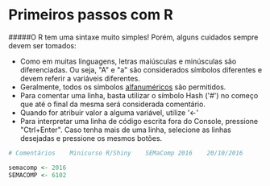 # Primeiros passos com R

#####O R tem uma sintaxe muito simples! Porém, alguns cuidados sempre devem ser tomados:

* Como em muitas linguagens, letras maiúsculas e minúsculas são diferenciadas. Ou seja, "A" e "a" são considerados símbolos diferentes e devem referir a variáveis diferentes.
* Geralmente, todos os símbolos [alfanuméricos](https://pt.wikipedia.org/wiki/Alfanum%C3%A9rico) são permitidos.
* Para comentar uma linha, basta utilizar o símbolo Hash ('#') no começo que até o final da mesma será considerada comentário.
* Quando for atribuir valor a alguma variável, utilize '<-'
* Para interpretar uma linha de código escrita fora do Console, pressione "Ctrl+Enter". Caso tenha mais de uma linha, selecione as linhas desejadas e pressione os mesmos botões.


```r
# Comentários    Minicurso R/Shiny    SEMaComp 2016    20/10/2016

semacomp <- 2016
SEMACOMP <- 6102
```

